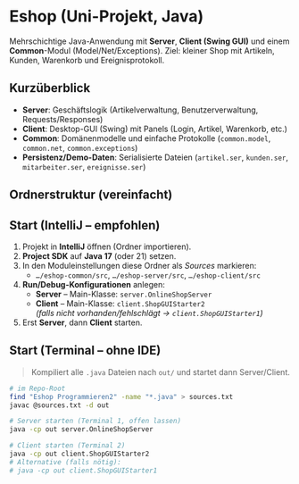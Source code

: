# Eshop (Uni-Projekt, Java)

Mehrschichtige Java-Anwendung mit **Server**, **Client (Swing GUI)** und einem **Common**-Modul (Model/Net/Exceptions).
Ziel: kleiner Shop mit Artikeln, Kunden, Warenkorb und Ereignisprotokoll.

## Kurzüberblick
- **Server**: Geschäftslogik (Artikelverwaltung, Benutzerverwaltung, Requests/Responses)
- **Client**: Desktop-GUI (Swing) mit Panels (Login, Artikel, Warenkorb, etc.)
- **Common**: Domänenmodelle und einfache Protokolle (`common.model`, `common.net`, `common.exceptions`)
- **Persistenz/Demo-Daten**: Serialisierte Dateien (`artikel.ser`, `kunden.ser`, `mitarbeiter.ser`, `ereignisse.ser`)

## Ordnerstruktur (vereinfacht)

## Start (IntelliJ – empfohlen)
1. Projekt in **IntelliJ** öffnen (Ordner importieren).  
2. **Project SDK** auf **Java 17** (oder 21) setzen.  
3. In den Moduleinstellungen diese Ordner als *Sources* markieren:
   - `…/eshop-common/src`, `…/eshop-server/src`, `…/eshop-client/src`
4. **Run/Debug-Konfigurationen** anlegen:
   - **Server** – Main-Klasse: `server.OnlineShopServer`
   - **Client** – Main-Klasse: `client.ShopGUIStarter2`  
     *(falls nicht vorhanden/fehlschlägt → `client.ShopGUIStarter1`)*  
5. Erst **Server**, dann **Client** starten.

## Start (Terminal – ohne IDE)
> Kompiliert alle `.java` Dateien nach `out/` und startet dann Server/Client.
```bash
# im Repo-Root
find "Eshop Programmieren2" -name "*.java" > sources.txt
javac @sources.txt -d out

# Server starten (Terminal 1, offen lassen)
java -cp out server.OnlineShopServer

# Client starten (Terminal 2)
java -cp out client.ShopGUIStarter2
# Alternative (falls nötig):
# java -cp out client.ShopGUIStarter1
